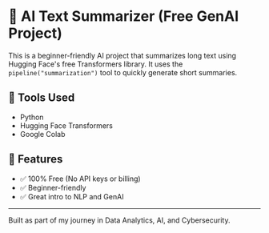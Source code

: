 # 📝 AI Text Summarizer (Free GenAI Project)

This is a beginner-friendly AI project that summarizes long text using Hugging Face's free Transformers library. It uses the `pipeline("summarization")` tool to quickly generate short summaries.

## 🚀 Tools Used
- Python
- Hugging Face Transformers
- Google Colab

## 🎯 Features
- ✅ 100% Free (No API keys or billing)
- ✅ Beginner-friendly
- ✅ Great intro to NLP and GenAI

---

Built as part of my journey in Data Analytics, AI, and Cybersecurity.
